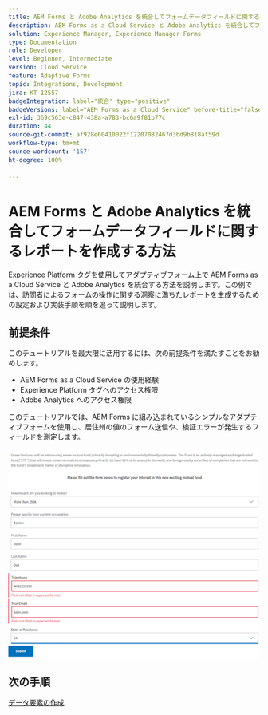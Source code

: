 ```yaml
---
title: AEM Forms と Adobe Analytics を統合してフォームデータフィールドに関するレポートを作成する方法
description: AEM Forms as a Cloud Service と Adobe Analytics を統合してフォームデータフィールドに関するレポートを作成する方法
solution: Experience Manager, Experience Manager Forms
type: Documentation
role: Developer
level: Beginner, Intermediate
version: Cloud Service
feature: Adaptive Forms
topic: Integrations, Development
jira: KT-12557
badgeIntegration: label="統合" type="positive"
badgeVersions: label="AEM Forms as a Cloud Service" before-title="false"
exl-id: 369c563e-c847-438a-a783-bc6a9f81b77c
duration: 44
source-git-commit: af928e60410022f12207082467d3bd9b818af59d
workflow-type: tm+mt
source-wordcount: '157'
ht-degree: 100%

---
```


# AEM Forms と Adobe Analytics を統合してフォームデータフィールドに関するレポートを作成する方法

Experience Platform タグを使用してアダプティブフォーム上で AEM Forms as a Cloud Service と Adobe Analytics を統合する方法を説明します。この例では、訪問者によるフォームの操作に関する洞察に満ちたレポートを生成するための設定および実装手順を順を追って説明します。

## 前提条件

このチュートリアルを最大限に活用するには、次の前提条件を満たすことをお勧めします。

* AEM Forms as a Cloud Service の使用経験
* Experience Platform タグへのアクセス権限
* Adobe Analytics へのアクセス権限

このチュートリアルでは、AEM Forms に組み込まれているシンプルなアダプティブフォームを使用し、居住州の値のフォーム送信や、検証エラーが発生するフィールドを測定します。

![adaptive-form](assets/use-case.png)

## 次の手順

[データ要素の作成](./data-elements.md)